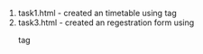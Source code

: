 1. task1.html - created an timetable using <table> tag
3. task3.html - created an regestration form using <form> tag
